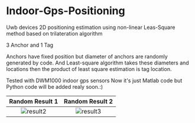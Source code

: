 # Indoor-Gps-Positioning
Uwb devices 2D positioning estimation using non-linear Leas-Square method based on trilateration algorithm

3 Anchor and 1 Tag

Anchors have fixed position but diameter of anchors are randomly generated by code. And Least-square algorithm takes these diameters and locations then the product of least square estimation is tag location.


Tested with DWM1000 indoor gps sensors
Now it's just Matlab code but Python code will be added realy soon.:)



Random Result 1             |  Random Result 2
:-------------------------:|:-------------------------:
![result2](https://user-images.githubusercontent.com/38186466/174907277-43da1374-f2af-4b1d-9ede-c944a15b9376.jpg)  |  ![result3](https://user-images.githubusercontent.com/38186466/174907281-8aa26109-bf2d-4581-8e33-4176873c6612.jpg)
 
